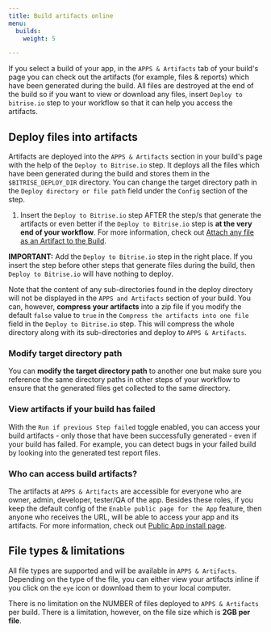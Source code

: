 ```yaml
---
title: Build artifacts online
menu:
  builds:
    weight: 5

---
```

If you select a build of your app, in the `APPS & Artifacts` tab of your build's page you can check out the artifacts (for example, files & reports) which have been generated during the build. All files are destroyed at the end of the build so if you want to view or download any files, insert `Deploy to bitrise.io` step to your workflow so that it can help you access the artifacts.

## Deploy files into artifacts

Artifacts are deployed into the `APPS & Artifacts` section in your build's page with the help of the `Deploy to Bitrise.io` step. It deploys all the files which have been generated during the build and stores them in the `$BITRISE_DEPLOY_DIR` directory. You can change the target directory path in the `Deploy directory or file path` field under the `Config` section of the step.

1. Insert the `Deploy to Bitrise.io` step AFTER the step/s that generate the artifacts or even better if the `Deploy to Bitrise.io` step is **at the very end of your workflow**. For more information, check out [Attach any file as an Artifact to the Build](https://devcenter.bitrise.io/tips-and-tricks/attach-any-file-to-build/).

**IMPORTANT:** Add the `Deploy to Bitrise.io` step in the right place. If you insert the step before other steps that generate files during the build, then `Deploy to Bitrise.io` will have nothing to deploy.

Note that the content of any sub-directories found in the deploy directory will not be displayed in the `APPS and Artifacts` section of your build. You can, however, **compress your artifacts** into a zip file if you modify the default `false` value to `true` in the `Compress the artifacts into one file` field in the `Deploy to Bitrise.io` step. This will compress the whole directory along with its sub-directories and deploy to `APPS & Artifacts`.

### Modify target directory path

You can **modify the target directory path** to another one but make sure you reference the same directory paths in other steps of your workflow to ensure that the generated files get collected to the same directory.

### View artifacts if your build has failed

With the `Run if previous Step failed` toggle enabled, you can access your build artifacts - only those that have been successfully generated - even if your build has failed. For example, you can detect bugs in your failed build by looking into the generated test report files.

### Who can access build artifacts?

The artifacts at `APPS & Artifacts` are accessible for everyone who are owner, admin, developer, tester/QA of the app. Besides these roles, if you keep the default config of the `Enable public page for the App` feature, then anyone who receives the URL, will be able to access your app and its artifacts. For more information, check out [Public App install page](https://devcenter.bitrise.io/tutorials/deploy/bitrise-app-deployment/#public-app-install-page).

## File types & limitations

All file types are supported and will be available in `APPS & Artifacts`.
Depending on the type of the file, you can either view your artifacts inline if you click on the `eye` icon or download them to your local computer.

There is no limitation on the NUMBER of files deployed to `APPS & Artifacts` per build. There is a limitation, however, on the file size which is **2GB per file**.